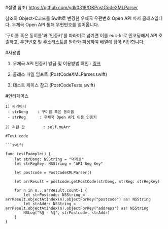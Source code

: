 #설명
참조) https://github.com/ydk0318/DKPostCodeXMLParser

참조의 Object-C코드를 Swift로 변경한 우체국 우편번호 Open API 파서 클래스입니다. 우체국 Open API 통해 우편번호를 얻어옵니다.


'구이름 혹은 동이름'과 '인증키'를 파라미로 넘기면 이를 euc-kr로 인코딩해서 API 호출하고,
우편번호 및 주소리스트를 받아와 파싱하여 배열에 담아 리턴합니다.


#사용법
1. 우체국 API 인증키 발급 및 이용방법 확인 : [링크](http://biz.epost.go.kr/openapi/openapi_request.jsp?subGubun=sub_3&subGubun_1=cum_38&gubun=m07)

1. 클래스 파일 임포트 (PostCodeXMLParser.swift)
2. 테스트 케이스 참고 (PostCodeTests.swift)

#인터페이스
```
1) 파라미터
 - strDong    : 구이름 혹은 동이름
 - strReg      : 우체국 Open API 이용 인증키
 
2) 리턴 값        : self.muArr

#Test code

```swift

func testExample() {
    let strDong: NSString = "덕계동"
    let strRegKey: NSString = "API Reg Key"

    let postcode = PostCodeXMLParser()

    let arrResult = postcode.getPostCode(strDong, strReg: strRegKey)

    for n in 0...arrResult.count-1 {
        let strPostcode: NSString = arrResult.objectAtIndex(n).objectForKey("postcode") as! NSString
        let strAddr: NSString = arrResult.objectAtIndex(n).objectForKey("address") as! NSString
        NSLog("%@ - %@", strPostcode, strAddr)
    }
}
```

